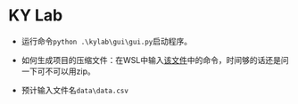 # KY Lab

- 运行命令`python .\kylab\gui\gui.py`启动程序。

- 如何生成项目的压缩文件：在WSL中输入[该文件](../command.txt)中的命令，时间够的话还是问一下可不可以用zip。

- 预计输入文件名`data\data.csv`